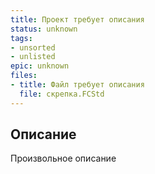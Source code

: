 ```yaml
---
title: Проект требует описания
status: unknown
tags:
- unsorted
- unlisted
epic: unknown
files:
- title: Файл требует описания
  file: скрепка.FCStd
---
```



## Описание

Произвольное описание